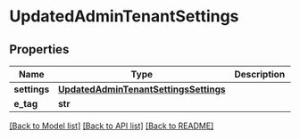 # UpdatedAdminTenantSettings


## Properties
Name | Type | Description | Notes
------------ | ------------- | ------------- | -------------
**settings** | [**UpdatedAdminTenantSettingsSettings**](UpdatedAdminTenantSettingsSettings.md) |  | [optional] 
**e_tag** | **str** |  | [optional] 

[[Back to Model list]](../README.md#documentation-for-models) [[Back to API list]](../README.md#documentation-for-api-endpoints) [[Back to README]](../README.md)



